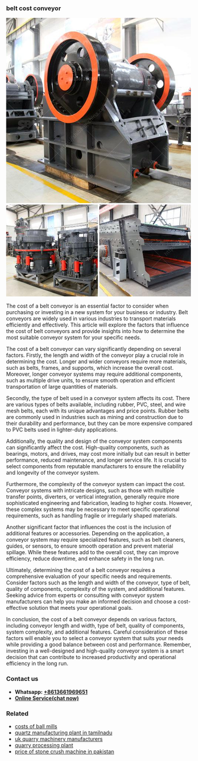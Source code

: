<h3>belt cost conveyor</h3><img src='1708497270.jpg' alt=''><p>The cost of a belt conveyor is an essential factor to consider when purchasing or investing in a new system for your business or industry. Belt conveyors are widely used in various industries to transport materials efficiently and effectively. This article will explore the factors that influence the cost of belt conveyors and provide insights into how to determine the most suitable conveyor system for your specific needs.</p><p>The cost of a belt conveyor can vary significantly depending on several factors. Firstly, the length and width of the conveyor play a crucial role in determining the cost. Longer and wider conveyors require more materials, such as belts, frames, and supports, which increase the overall cost. Moreover, longer conveyor systems may require additional components, such as multiple drive units, to ensure smooth operation and efficient transportation of large quantities of materials.</p><p>Secondly, the type of belt used in a conveyor system affects its cost. There are various types of belts available, including rubber, PVC, steel, and wire mesh belts, each with its unique advantages and price points. Rubber belts are commonly used in industries such as mining and construction due to their durability and performance, but they can be more expensive compared to PVC belts used in lighter-duty applications.</p><p>Additionally, the quality and design of the conveyor system components can significantly affect the cost. High-quality components, such as bearings, motors, and drives, may cost more initially but can result in better performance, reduced maintenance, and longer service life. It is crucial to select components from reputable manufacturers to ensure the reliability and longevity of the conveyor system.</p><p>Furthermore, the complexity of the conveyor system can impact the cost. Conveyor systems with intricate designs, such as those with multiple transfer points, diverters, or vertical integration, generally require more sophisticated engineering and fabrication, leading to higher costs. However, these complex systems may be necessary to meet specific operational requirements, such as handling fragile or irregularly shaped materials.</p><p>Another significant factor that influences the cost is the inclusion of additional features or accessories. Depending on the application, a conveyor system may require specialized features, such as belt cleaners, guides, or sensors, to ensure smooth operation and prevent material spillage. While these features add to the overall cost, they can improve efficiency, reduce downtime, and enhance safety in the long run.</p><p>Ultimately, determining the cost of a belt conveyor requires a comprehensive evaluation of your specific needs and requirements. Consider factors such as the length and width of the conveyor, type of belt, quality of components, complexity of the system, and additional features. Seeking advice from experts or consulting with conveyor system manufacturers can help you make an informed decision and choose a cost-effective solution that meets your operational goals.</p><p>In conclusion, the cost of a belt conveyor depends on various factors, including conveyor length and width, type of belt, quality of components, system complexity, and additional features. Careful consideration of these factors will enable you to select a conveyor system that suits your needs while providing a good balance between cost and performance. Remember, investing in a well-designed and high-quality conveyor system is a smart decision that can contribute to increased productivity and operational efficiency in the long run.</p><h3>Contact us</h3><ul><li><strong>Whatsapp:&nbsp;<a href="https://wa.me/8613661969651">+8613661969651</a></strong></li><li><a href="https://swt.shibang-china.com/?git&amp;zhl&amp;belt cost conveyor"><strong>Online Service(chat now)</strong></a></li></ul><h3>Related</h3><ul><li><a href='costs of ball mills.md'>costs of ball mills</a></li><li><a href='quartz manufacturing plant in tamilnadu.md'>quartz manufacturing plant in tamilnadu</a></li><li><a href='uk quarry machinery manufacturers.md'>uk quarry machinery manufacturers</a></li><li><a href='quarry processing plant.md'>quarry processing plant</a></li><li><a href='price of stone crush machine in pakistan.md'>price of stone crush machine in pakistan</a></li></ul>